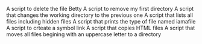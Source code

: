 A script to delete the file Betty
A script to remove my first directory
A script that changes the working directory to the previous one
A script that lists all files including hidden files
A script that prints the type of file named iamafile
A script to crteate a symbol link
A script that copies HTML files
A script that moves all files begining with an uppercase letter to a directory
